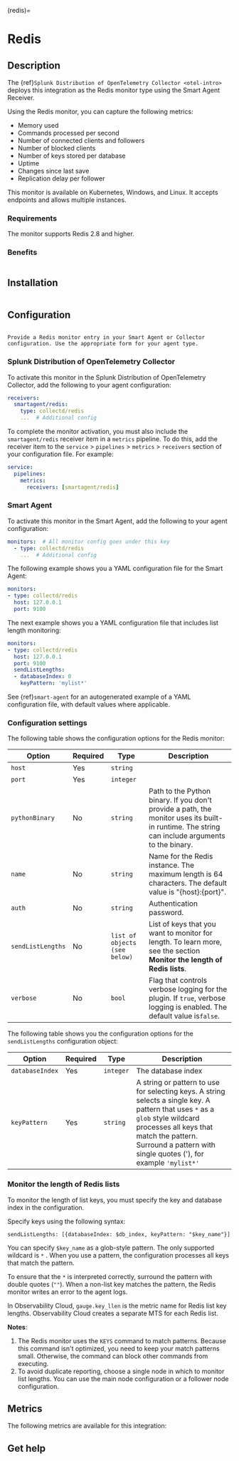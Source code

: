 (redis)=

# Redis
<meta name="description" content="Documentation on the redis monitor">

## Description

The {ref}`Splunk Distribution of OpenTelemetry Collector <otel-intro>` deploys this integration as the Redis monitor type using the Smart Agent Receiver.

Using the Redis monitor, you can capture the following metrics:

 * Memory used
 * Commands processed per second
 * Number of connected clients and followers
 * Number of blocked clients
 * Number of keys stored per database
 * Uptime
 * Changes since last save
 * Replication delay per follower

This monitor is available on Kubernetes, Windows, and Linux. It accepts endpoints and allows multiple instances.

### Requirements

The monitor supports Redis 2.8 and higher.

### Benefits

```{include} /_includes/benefits.md
```

## Installation

```{include} /_includes/collector-installation.md
```

## Configuration

```{include} /_includes/configuration.md
```

```{note}
Provide a Redis monitor entry in your Smart Agent or Collector configuration. Use the appropriate form for your agent type.
```

### Splunk Distribution of OpenTelemetry Collector

To activate this monitor in the Splunk Distribution of OpenTelemetry Collector, add the following to your agent configuration:

```yaml
receivers:
  smartagent/redis:
    type: collectd/redis
    ...  # Additional config
```

To complete the monitor activation, you must also include the `smartagent/redis` receiver item in a `metrics` pipeline. To do this, add the receiver item to the `service` > `pipelines` > `metrics` > `receivers` section of your configuration file. For example:

```yaml
service:
  pipelines:
    metrics:
      receivers: [smartagent/redis]
```

### Smart Agent

To activate this monitor in the Smart Agent, add the following to your agent configuration:

```yaml
monitors:  # All monitor config goes under this key
  - type: collectd/redis
    ...  # Additional config
```

The following example shows you a YAML configuration file for the Smart Agent:

```yaml
monitors:
- type: collectd/redis
  host: 127.0.0.1
  port: 9100
```

The next example shows you a YAML configuration file that includes list length monitoring:

```yaml
monitors:
- type: collectd/redis
  host: 127.0.0.1
  port: 9100
  sendListLengths:
  - databaseIndex: 0
    keyPattern: 'mylist*'
```

See {ref}`smart-agent` for an autogenerated example of a YAML configuration file, with default values where applicable.

### Configuration settings

The following table shows the configuration options for the Redis monitor:

| Option | Required | Type | Description |
| --- | --- | --- | --- |
| `host`            | Yes      | `string`                      |                                                                                                                                                              |
| `port`            | Yes      | `integer`                     |                                                                                                                                                              |
| `pythonBinary`    | No           | `string`                      | Path to the Python binary. If you don't provide a path, the monitor uses its built-in runtime. The string can include arguments to the binary. |
| `name`            | No           | `string`                      | Name for the Redis instance. The maximum length is 64 characters. The default value is "{host}:{port}".                                       |
| `auth`            | No           | `string`                      | Authentication password.                                                                                                                                     |
| `sendListLengths` | No           | `list of objects (see below)` | List of keys that you want to monitor for length. To learn more, see the section **Monitor the length of Redis lists**.                                      |
| `verbose`         | No           | `bool`                        | Flag that controls verbose logging for the plugin. If `true`, verbose logging is enabled. The default value is`false`.                                             |

The following table shows you the configuration options for the `sendListLengths` configuration object:

| Option | Required | Type | Description |
| --- | --- | --- | --- |
| `databaseIndex` | Yes      | `integer` | The database index                                                                                                                                                                                                                             |
| `keyPattern`    | Yes      | `string`  | A string or pattern to use for selecting keys. A string selects a single key. A pattern that uses `*` as a `glob` style wildcard processes all keys that match the pattern. Surround a pattern with single quotes ('), for example `'mylist*'` |


### Monitor the length of Redis lists

To monitor the length of list keys, you must specify the key and database index in the configuration.

Specify keys using the following syntax:

`sendListLengths: [{databaseIndex: $db_index, keyPattern: "$key_name"}]`

You can specify `$key_name` as a glob-style pattern. The only supported wildcard is `*` . When you use a pattern, the configuration processes all keys that match the pattern. 

To ensure that the `*` is interpreted correctly, surround the pattern with double quotes (`""`). When a non-list key matches the pattern, the Redis monitor writes an error to the agent logs.

In Observability Cloud, `gauge.key_llen` is the metric name for Redis list key lengths. Observability Cloud creates a separate MTS
for each Redis list.

**Notes**:

1. The Redis monitor uses the `KEYS` command to match patterns. Because this command isn't optimized, you need to keep your match patterns small. Otherwise, the command can block other commands from executing.
2. To avoid duplicate reporting, choose a single node in which to monitor list lengths. You can use the main node configuration or a follower node configuration.

## Metrics

The following metrics are available for this integration:

<div class="metrics-yaml" url="https://raw.githubusercontent.com/signalfx/integrations/master/redis/metrics.yaml"></div>

## Get help

```{include} /_includes/troubleshooting.md
```
